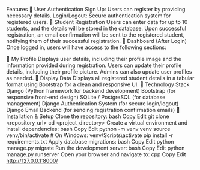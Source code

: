 Features
🔹 User Authentication
Sign Up: Users can register by providing necessary details.
Login/Logout: Secure authentication system for registered users.
🔹 Student Registration
Users can enter data for up to 10 students, and the details will be stored in the database.
Upon successful registration, an email confirmation will be sent to the registered student, notifying them of their successful registration.
🔹 Dashboard (After Login)
Once logged in, users will have access to the following sections:

📌 My Profile
Displays user details, including their profile image and the information provided during registration.
Users can update their profile details, including their profile picture.
Admins can also update user profiles as needed.
📌 Display Data
Displays all registered student details in a tabular format using Bootstrap for a clean and responsive UI.
📌 Technology Stack
Django (Python framework for backend development)
Bootstrap (for responsive front-end design)
SQLite / PostgreSQL (for database management)
Django Authentication System (for secure login/logout)
Django Email Backend (for sending registration confirmation emails)
📌 Installation & Setup
Clone the repository:
bash
Copy
Edit
git clone <repository_url>
cd <project_directory>
Create a virtual environment and install dependencies:
bash
Copy
Edit
python -m venv venv
source venv/bin/activate   # On Windows: venv\Scripts\activate
pip install -r requirements.txt
Apply database migrations:
bash
Copy
Edit
python manage.py migrate
Run the development server:
bash
Copy
Edit
python manage.py runserver
Open your browser and navigate to:
cpp
Copy
Edit
http://127.0.0.1:8000/
